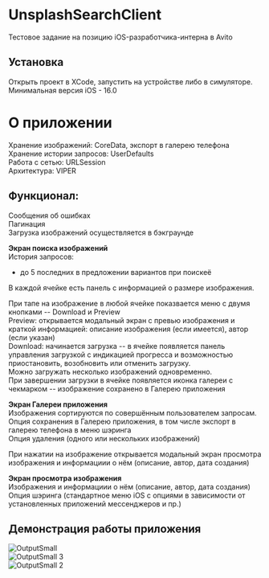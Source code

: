 # UnsplashSearchClient
Тестовое задание на позицию iOS-разработчика-интерна в Avito

## Установка
Открыть проект в XCode, запустить на устройстве либо в симуляторе.\
Минимальная версия iOS - 16.0


# О приложении
Хранение изображений: CoreData, экспорт в галерею телефона\
Хранение истории запросов: UserDefaults\
Работа с сетью: URLSession\
Архитектура: VIPER

## Функционал:
Сообщения об ошибках\
Пагинация\
Загрузка изображений осуществляется в бэкграунде

**Экран поиска изображений**\
История запросов: 
* до 5 последних в предложении вариантов при поискеё

В каждой ячейке есть панель с информацией о размере изображения.

При тапе на изображение в любой ячейке показвается меню с двумя кнопками -- Download и Preview\
Preview: открывается модальный экран с превью изображения и краткой информацией: описание изображения (если имеется), автор (если указан)\
Download: начинается загрузка -- в ячейке появляется панель управления загрузкой с индикацией прогресса и возможностью приостановить, возобновить или отменить загрузку.\
Можно загружать несколько изображений одновременно.\
При завершении загрузки в ячейке появляется иконка галереи с чекмарком -- изображение сохранено в Галерею приложения

**Экран Галереи приложения**\
Изображения сортируются по совершённым пользователем запросам.\
Опция сохранения в Галерею приложения, в том числе экспорт в галерею телефона в меню шэринга\
Опция удаления (одного или нескольких изображений)

При нажатии на изображение открывается модальный экран просмотра изображения и информациии о нём (описание, автор, дата создания)

**Экран просмотра изображения**\
Изображения и информациии о нём (описание, автор, дата создания)
Опция шэринга (стандартное меню iOS с опциями в зависимости от установленных приложений мессенджеров и пр.)


## Демонстрация работы приложения

![OutputSmall](https://github.com/user-attachments/assets/e1986759-14b2-466c-9d9e-cff80a595331)\
![OutputSmall 3](https://github.com/user-attachments/assets/b75f0cb3-e931-4584-87a5-f5e80c6637b1)\
![OutputSmall 2](https://github.com/user-attachments/assets/df83fb0d-7629-417b-a68e-cb8452a5ab2f)


